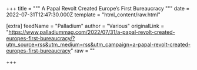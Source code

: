 
+++
title = """
A Papal Revolt Created Europe’s First Bureaucracy
"""
date = 2022-07-31T12:47:30.000Z
template = "html_content/raw.html"

[extra]
feedName = "Palladium"
author = "Various"
originalLink = "https://www.palladiummag.com/2022/07/31/a-papal-revolt-created-europes-first-bureaucracy/?utm_source=rss&utm_medium=rss&utm_campaign=a-papal-revolt-created-europes-first-bureaucracy"
raw = ""

+++


